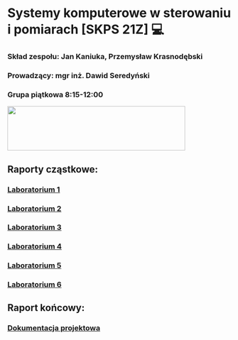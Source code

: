 # Systemy komputerowe w sterowaniu i pomiarach [SKPS 21Z] :computer: 
### Skład zespołu: Jan Kaniuka, Przemysław Krasnodębski
### Prowadzący: mgr inż. Dawid Seredyński
### Grupa piątkowa 8:15-12:00

<img src="https://sklep.avt.pl/uploads/files/rpi/rpi-logo.png" width="400" height="100">   
  
## Raporty cząstkowe:  
### [Laboratorium 1](https://github.com/jkaniuka/SKPS_21Z/blob/main/docs/lab1.md)  
### [Laboratorium 2](https://github.com/jkaniuka/SKPS_21Z/blob/main/docs/lab2.md)  
### [Laboratorium 3](https://github.com/jkaniuka/SKPS_21Z/blob/main/docs/lab3.md)  
### [Laboratorium 4](https://github.com/jkaniuka/SKPS_21Z/blob/main/docs/lab4.md)  
### [Laboratorium 5](https://github.com/jkaniuka/SKPS_21Z/blob/main/docs/lab5.md)  
### [Laboratorium 6](https://github.com/jkaniuka/SKPS_21Z/blob/main/docs/lab6.md)  

## Raport końcowy: 
### [Dokumentacja projektowa](https://github.com/jkaniuka/SKPS_21Z/blob/main/docs/final_documentation.md)

